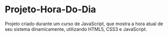 # Projeto-Hora-Do-Dia
 Projeto criado durante um curso de JavaScript, que mostra a hora atual de seu sistema dinamicamente, utilizando HTML5, CSS3 e JavaScript.
